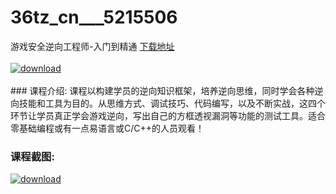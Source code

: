 # 36tz_cn___5215506
游戏安全逆向工程师-入门到精通
[下载地址](http://www.36tz.cn/article/5215506 "下载地址")
<br/></br>[![download](http://36tz.cn/muke_img/2020_10_2-4-300x173.png "下载地址")](http://www.36tz.cn/article/5215506 "下载地址")
<br/></br>### 课程介绍:
课程以构建学员的逆向知识框架，培养逆向思维，同时学会各种逆向技能和工具为目的。从思维方式、调试技巧、代码编写，以及不断实战，这四个环节让学员真正学会游戏逆向，写出自己的方框透视漏洞等功能的测试工具。适合零基础编程或有一点易语言或C/C++的人员观看！

### 课程截图:
[![download](http://36tz.cn/muke_img/2020_10_1-5.png "下载地址")](http://www.36tz.cn/article/5215506 "下载地址")
